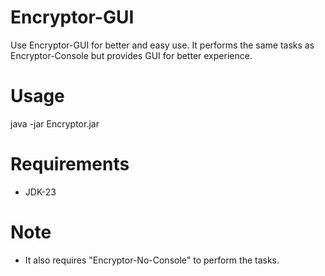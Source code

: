# Encryptor-GUI
Use Encryptor-GUI for better and easy use.
It performs the same tasks as Encryptor-Console but provides GUI for better experience.
# Usage
java -jar Encryptor.jar
# Requirements
* JDK-23
# Note
* It also requires "Encryptor-No-Console" to perform the tasks.
